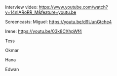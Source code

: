 Interview video:
https://www.youtube.com/watch?v=14nlARoRR_M&feature=youtu.be


Screencasts:
Miguel:
https://youtu.be/d9UunGtche4

Irene:
https://youtu.be/03k8CXhpWf4

Tess

Okmar

Hana

Edwan

